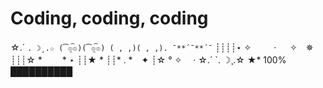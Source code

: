 # Coding, coding, coding 
☆.´ `. ☽¸.☆
(͡๏̯͡๏)(͡๏̯͡๏)
( , ,)( , ,).
¯**´¯**´¯`
┊┊┊┊⋆ ✧　 　 · 　 ✧　✵
┊┊┊☆ *　　 * ⋆
┊┊★ *
┊┊* . *　✦
┊☆ ° ✧　 · ☆.´ `. ☽¸.☆
★*
100%
██████████
